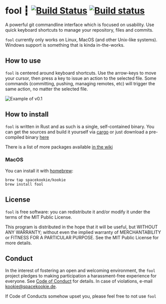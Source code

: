 # fool ┇ [![Build Status](https://travis-ci.org/spacekookie/fool.svg?branch=develop)](https://travis-ci.org/spacekookie/fool) [![Build status](https://ci.appveyor.com/api/projects/status/w29yfx0q5kls3013?svg=true)](https://ci.appveyor.com/project/spacekookie/fool)

A powerful git commandline interface which is focused on usability. Use quick keyboard shortcuts to manage your repository, files and commits.

`fool` currently only works on Linux, MacOS (and other Unix-like systems). Windows support is something that is kinda in-the-works.

## How to use

`fool` is centered around keyboard shortcuts. Use the arrow-keys to move your cursor, then press a key to issue an action to the selected file. Some commands (committing, pushing, managing remotes, etc) will trigger the same action, no matter the selected file.

![Example of v0.1](assets/demo.gif)


## How to install

`fool` is written in Rust and as such is a single, self-contained binary. You can get the sources and build it yourself via [cargo](https://doc.rust-lang.org/cargo/) or just download a pre-compiled binary [here](https://github.com/spacekookie/fool/releases)

There is a list of more packages available [in the wiki](https://github.com/spacekookie/fool/wiki/packaging)

### MacOS

You can install it with [homebrew](http://brew.sh):

```
brew tap spacekookie/kookie
brew install fool
```


## License

`fool` is free software: you can redistribute it and/or modify it under the terms of the MIT Public License.

This program is distributed in the hope that it will be useful, but WITHOUT ANY WARRANTY; without even the implied warranty of MERCHANTABILITY or FITNESS FOR A PARTICULAR PURPOSE. See the MIT Public License for more details.


## Conduct

In the interest of fostering an open and welcoming environment, the `fool` project pledges to making participation a harassment-free experience for everyone. See [Code of Conduct](CODE_OF_CONDUCT.md) for details. In case of violations, e-mail [kookie@spacekookie.de](mailto:kookie@spacekookie.de).

If Code of Conducts somehow upset you, please feel free to not use `fool`
